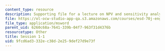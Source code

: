 ```yaml
---
content_type: resource
description: Supporting file for a lecture on NPV and sensitivity analysis.
file: https://ol-ocw-studio-app-qa.s3.amazonaws.com/courses/esd-70j-engineering-economy-module-fall-2009/9fcd6ad3332ec38d2e259def27d9e73f_ESD70session1_1.xls
file_type: application/msword
parent_uid: 6260c68a-7641-339b-04f7-963f31d4376b
resourcetype: Other
title: Session 1-1
uid: 9fcd6ad3-332e-c38d-2e25-9def27d9e73f
---
```

